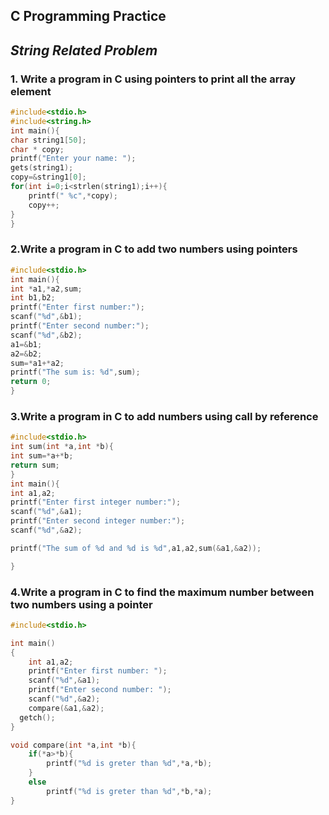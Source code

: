 ## **C Programming Practice**
## _String Related Problem_


### 1. Write a program in C using pointers to print all the array element 

```c
#include<stdio.h>
#include<string.h>
int main(){
char string1[50];
char * copy;
printf("Enter your name: ");
gets(string1);
copy=&string1[0];
for(int i=0;i<strlen(string1);i++){
    printf(" %c",*copy);
    copy++;
}
}

```

### 2.Write a program in C to add two numbers using pointers

```c
#include<stdio.h>
int main(){
int *a1,*a2,sum;
int b1,b2;
printf("Enter first number:");
scanf("%d",&b1);
printf("Enter second number:");
scanf("%d",&b2);
a1=&b1;
a2=&b2;
sum=*a1+*a2;
printf("The sum is: %d",sum);
return 0;
}

```

### 3.Write a program in C to add numbers using call by reference

```c
#include<stdio.h>
int sum(int *a,int *b){
int sum=*a+*b;
return sum;
}
int main(){
int a1,a2;
printf("Enter first integer number:");
scanf("%d",&a1);
printf("Enter second integer number:");
scanf("%d",&a2);

printf("The sum of %d and %d is %d",a1,a2,sum(&a1,&a2));

}

```

### 4.Write a program in C to find the maximum number between two numbers using a pointer
```c
#include<stdio.h>

int main()
{
    int a1,a2;
    printf("Enter first number: ");
    scanf("%d",&a1);
    printf("Enter second number: ");
    scanf("%d",&a2);
    compare(&a1,&a2);
  getch();
}

void compare(int *a,int *b){
    if(*a>*b){
        printf("%d is greter than %d",*a,*b);
    }
    else
        printf("%d is greter than %d",*b,*a);
}

```